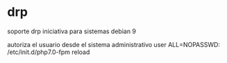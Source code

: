 # drp
soporte drp iniciativa para sistemas debian 9



autoriza el usuario desde el sistema administrativo
user ALL=NOPASSWD: /etc/init.d/php7.0-fpm reload
